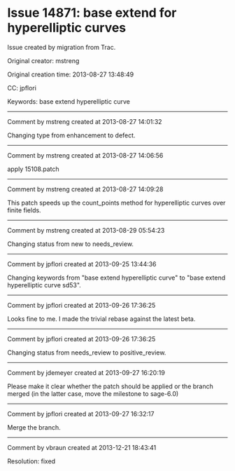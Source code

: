 # Issue 14871: base extend for hyperelliptic curves

Issue created by migration from Trac.

Original creator: mstreng

Original creation time: 2013-08-27 13:48:49

CC:  jpflori

Keywords: base extend hyperelliptic curve




---

Comment by mstreng created at 2013-08-27 14:01:32

Changing type from enhancement to defect.


---

Comment by mstreng created at 2013-08-27 14:06:56

apply 15108.patch


---

Comment by mstreng created at 2013-08-27 14:09:28

This patch speeds up the count_points method for hyperelliptic curves over finite fields.


---

Comment by mstreng created at 2013-08-29 05:54:23

Changing status from new to needs_review.


---

Comment by jpflori created at 2013-09-25 13:44:36

Changing keywords from "base extend hyperelliptic curve" to "base extend hyperelliptic curve sd53".


---

Comment by jpflori created at 2013-09-26 17:36:25

Looks fine to me.
I made the trivial rebase against the latest beta.


---

Comment by jpflori created at 2013-09-26 17:36:25

Changing status from needs_review to positive_review.


---

Comment by jdemeyer created at 2013-09-27 16:20:19

Please make it clear whether the patch should be applied or the branch merged (in the latter case, move the milestone to sage-6.0)


---

Comment by jpflori created at 2013-09-27 16:32:17

Merge the branch.


---

Comment by vbraun created at 2013-12-21 18:43:41

Resolution: fixed

